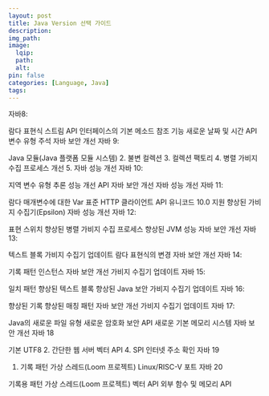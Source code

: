 ```yaml
---
layout: post
title: Java Version 선택 가이드
description:
img_path:
image:
  lqip:
  path:
  alt:
pin: false
categories: [Language, Java]
tags:
---
```


자바8:

람다 표현식
스트림 API
인터페이스의 기본 메소드
참조 기능
새로운 날짜 및 시간 API
변수 유형 주석
자바 보안 개선
자바 9:

Java 모듈(Java 플랫폼 모듈 시스템) 2.
불변 컬렉션 3.
컬렉션 팩토리 4.
병렬 가비지 수집 프로세스 개선 5.
자바 성능 개선
자바 10:

지역 변수 유형 추론
성능 개선 API
자바 보안 개선
자바 성능 개선
자바 11:

람다 매개변수에 대한 Var
표준 HTTP 클라이언트 API
유니코드 10.0 지원
향상된 가비지 수집기(Epsilon)
자바 성능 개선
자바 12:

표현 스위치
향상된 병렬 가비지 수집 프로세스
향상된 JVM 성능
자바 보안 개선
자바 13:

텍스트 블록
가비지 수집기 업데이트
람다 표현식의 변경
자바 보안 개선
자바 14:

기록
패턴 인스턴스
자바 보안 개선
가비지 수집기 업데이트
자바 15:

일치 패턴
향상된 텍스트 블록
향상된 Java 보안
가비지 수집기 업데이트
자바 16:

향상된 기록
향상된 매칭 패턴
자바 보안 개선
가비지 수집기 업데이트
자바 17:

Java의 새로운 파일 유형
새로운 암호화 보안 API
새로운 기본 메모리 시스템
자바 보안 개선
자바 18

기본 UTF8 2. 간단한 웹 서버
벡터 API 4. SPI 인터넷 주소 확인
자바 19

1. 기록 패턴
   가상 스레드(Loom 프로젝트)
   Linux/RISC-V 포트
   자바 20

기록용 패턴
가상 스레드(Loom 프로젝트)
벡터 API
외부 함수 및 메모리 API
